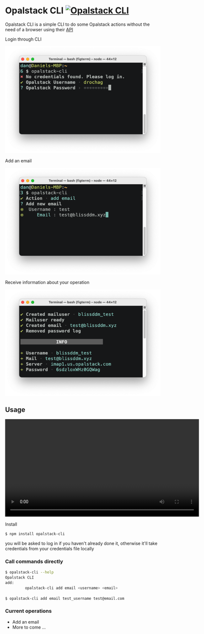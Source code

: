 # Opalstack CLI [![Opalstack CLI][npm-img]][npm-link]

Opalstack CLI is a simple CLI to do some Opalstack actions without the need of a browser using their [API](https://docs.opalstack.com/user-guide/api/)

Login through CLI

<p align="center">
  <img src="./img/Opal1.png" alt="Login through CLI" width="621">
</p>

Add an email

<p align="center">
  <img src="./img/Opal2.png" alt="Add an email through CLI" width="621">
</p>

Receive information about your operation

<p align="center">
  <img src="./img/Opal3.png" alt="Receive info from operations" width="621">
</p>

[npm-img]: https://img.shields.io/npm/v/opalstack-cli?style=flat-square
[npm-link]: https://www.npmjs.com/package/opalstack-cli

## Usage

<p align="center">
  <video src="./img/Opalrecording.mp4" alt="Opalstack CLI demo" width="629">
</p>

Install

```bash
$ npm install opalstack-cli
```

you will be asked to log in if you haven't already done it, otherwise it'll take credentials from your credentials file locally

### Call commands directly

```bash
$ opalstack-cli --help
Opalstack CLI
add:
         opalstack-cli add email <username> <email>

$ opalstack-cli add email test_username test@email.com
```

### Current operations

- Add an email
- More to come ...
